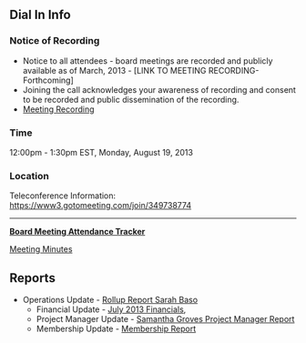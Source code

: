 ## Dial In Info

### Notice of Recording

  - Notice to all attendees - board meetings are recorded and publicly
    available as of March, 2013 - \[LINK TO MEETING RECORDING-
    Forthcoming\]
  - Joining the call acknowledges your awareness of recording and
    consent to be recorded and public dissemination of the recording.
  - [Meeting
    Recording](http://74f6907b3bd0907a354a-9a5cad5a20e11694f60874cbf25347e2.r86.cf2.rackcdn.com/2013-08-19_Board_Meeting.wmv)

### Time

12:00pm - 1:30pm EST, Monday, August 19, 2013

### Location

Teleconference Information:
<https://www3.gotomeeting.com/join/349738774>

-----

**[Board Meeting Attendance
Tracker](https://docs.google.com/a/owasp.org/spreadsheet/ccc?key=0ApZ9zE0hx0LNdG5uRzNYZE8ycDFabnBWNkU4SFpwREE)**

[Meeting
Minutes](https://docs.google.com/document/d/1cYsp608TDiNfdLv60mePuCjC412oz_MJSIzFEuQED6w/edit?usp=sharing)

## Reports

  - Operations Update - [Rollup Report Sarah
    Baso](https://docs.google.com/document/d/13TevuA21HmTLmgbTEOF-17maS6Lmfs5aerR-5C-3GeI/edit?usp=sharing)
      - Financial Update - [July 2013
        Financials](https://docs.google.com/spreadsheet/ccc?key=0ApZ9zE0hx0LNdDVvd3lrZU51ekZ5bWN6MUlOU19JTWc&usp=sharing),
      - Project Manager Update - [Samantha Groves Project Manager
        Report](https://www.owasp.org/index.php/OWASP_Project_Manager_Activity_Reports/August_06_2013)
      - Membership Update - [Membership
        Report](http://owasp.com/index.php/July_2013_Membership_Report)